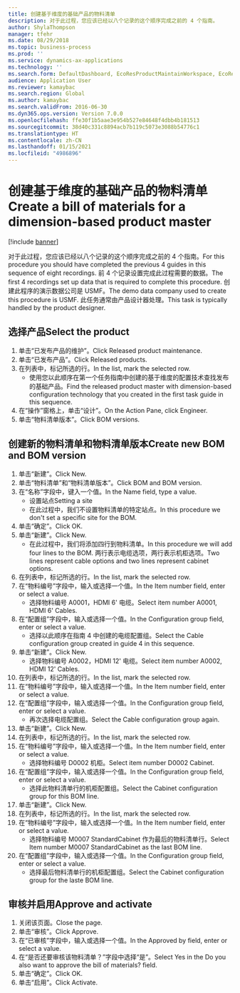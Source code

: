 ```yaml
---
title: 创建基于维度的基础产品的物料清单
description: 对于此过程，您应该已经以八个记录的这个顺序完成之前的 4 个指南。
author: ShylaThompson
manager: tfehr
ms.date: 08/29/2018
ms.topic: business-process
ms.prod: ''
ms.service: dynamics-ax-applications
ms.technology: ''
ms.search.form: DefaultDashboard, EcoResProductMaintainWorkspace, EcoResProductOpenCasesFormPart, EcoResProductDetailsExtended, BOMConsistOf, BOMTable, InventItemIdLookupSimple, HcmWorkerLookUp
audience: Application User
ms.reviewer: kamaybac
ms.search.region: Global
ms.author: kamaybac
ms.search.validFrom: 2016-06-30
ms.dyn365.ops.version: Version 7.0.0
ms.openlocfilehash: ffe30f1b5aae3e954b527e84648f4dbb4b181513
ms.sourcegitcommit: 38d40c331c8894acb7b119c5073e3088b54776c1
ms.translationtype: HT
ms.contentlocale: zh-CN
ms.lasthandoff: 01/15/2021
ms.locfileid: "4986896"
---
```

# <a name="create-a-bill-of-materials-for-a-dimension-based-product-master"></a><span data-ttu-id="8f4f9-103">创建基于维度的基础产品的物料清单</span><span class="sxs-lookup"><span data-stu-id="8f4f9-103">Create a bill of materials for a dimension-based product master</span></span>

[!include [banner](../../includes/banner.md)]

<span data-ttu-id="8f4f9-104">对于此过程，您应该已经以八个记录的这个顺序完成之前的 4 个指南。</span><span class="sxs-lookup"><span data-stu-id="8f4f9-104">For this procedure you should have completed the previous 4 guides in this sequence of eight recordings.</span></span> <span data-ttu-id="8f4f9-105">前 4 个记录设置完成此过程需要的数据。</span><span class="sxs-lookup"><span data-stu-id="8f4f9-105">The first 4 recordings set up data that is required to complete this procedure.</span></span> <span data-ttu-id="8f4f9-106">创建此程序的演示数据公司是 USMF。</span><span class="sxs-lookup"><span data-stu-id="8f4f9-106">The demo data company used to create this procedure is USMF.</span></span> <span data-ttu-id="8f4f9-107">此任务通常由产品设计器处理。</span><span class="sxs-lookup"><span data-stu-id="8f4f9-107">This task is typically handled by the product designer.</span></span>


## <a name="select-the-product"></a><span data-ttu-id="8f4f9-108">选择产品</span><span class="sxs-lookup"><span data-stu-id="8f4f9-108">Select the product</span></span>
1. <span data-ttu-id="8f4f9-109">单击“已发布产品的维护”。</span><span class="sxs-lookup"><span data-stu-id="8f4f9-109">Click Released product maintenance.</span></span>
2. <span data-ttu-id="8f4f9-110">单击“已发布产品”。</span><span class="sxs-lookup"><span data-stu-id="8f4f9-110">Click Released products.</span></span>
3. <span data-ttu-id="8f4f9-111">在列表中，标记所选的行。</span><span class="sxs-lookup"><span data-stu-id="8f4f9-111">In the list, mark the selected row.</span></span>
    * <span data-ttu-id="8f4f9-112">使用您以此顺序在第一个任务指南中创建的基于维度的配置技术查找发布的基础产品。</span><span class="sxs-lookup"><span data-stu-id="8f4f9-112">Find the released product master with dimension-based configuration technology that you created in the first task guide in this sequence.</span></span>  
4. <span data-ttu-id="8f4f9-113">在“操作”窗格上，单击“设计”。</span><span class="sxs-lookup"><span data-stu-id="8f4f9-113">On the Action Pane, click Engineer.</span></span>
5. <span data-ttu-id="8f4f9-114">单击“物料清单版本”。</span><span class="sxs-lookup"><span data-stu-id="8f4f9-114">Click BOM versions.</span></span>

## <a name="create-new-bom-and-bom-version"></a><span data-ttu-id="8f4f9-115">创建新的物料清单和物料清单版本</span><span class="sxs-lookup"><span data-stu-id="8f4f9-115">Create new BOM and BOM version</span></span>
1. <span data-ttu-id="8f4f9-116">单击“新建”。</span><span class="sxs-lookup"><span data-stu-id="8f4f9-116">Click New.</span></span>
2. <span data-ttu-id="8f4f9-117">单击“物料清单”和“物料清单版本”。</span><span class="sxs-lookup"><span data-stu-id="8f4f9-117">Click BOM and BOM version.</span></span>
3. <span data-ttu-id="8f4f9-118">在“名称”字段中，键入一个值。</span><span class="sxs-lookup"><span data-stu-id="8f4f9-118">In the Name field, type a value.</span></span>
    * <span data-ttu-id="8f4f9-119">设置站点</span><span class="sxs-lookup"><span data-stu-id="8f4f9-119">Setting a site</span></span>  
    * <span data-ttu-id="8f4f9-120">在此过程中，我们不设置物料清单的特定站点。</span><span class="sxs-lookup"><span data-stu-id="8f4f9-120">In this procedure we don't set a specific site for the BOM.</span></span>  
4. <span data-ttu-id="8f4f9-121">单击“确定”。</span><span class="sxs-lookup"><span data-stu-id="8f4f9-121">Click OK.</span></span>
5. <span data-ttu-id="8f4f9-122">单击“新建”。</span><span class="sxs-lookup"><span data-stu-id="8f4f9-122">Click New.</span></span>
    * <span data-ttu-id="8f4f9-123">在此过程中，我们将添加四行到物料清单。</span><span class="sxs-lookup"><span data-stu-id="8f4f9-123">In this procedure we will add four lines to the BOM.</span></span> <span data-ttu-id="8f4f9-124">两行表示电缆选项，两行表示机柜选项。</span><span class="sxs-lookup"><span data-stu-id="8f4f9-124">Two lines represent cable options and two lines represent cabinet options.</span></span>  
6. <span data-ttu-id="8f4f9-125">在列表中，标记所选的行。</span><span class="sxs-lookup"><span data-stu-id="8f4f9-125">In the list, mark the selected row.</span></span>
7. <span data-ttu-id="8f4f9-126">在“物料编号”字段中，输入或选择一个值。</span><span class="sxs-lookup"><span data-stu-id="8f4f9-126">In the Item number field, enter or select a value.</span></span>
    * <span data-ttu-id="8f4f9-127">选择物料编号 A0001，HDMI 6' 电缆。</span><span class="sxs-lookup"><span data-stu-id="8f4f9-127">Select item number A0001, HDMI 6' Cables.</span></span>  
8. <span data-ttu-id="8f4f9-128">在“配置组”字段中，输入或选择一个值。</span><span class="sxs-lookup"><span data-stu-id="8f4f9-128">In the Configuration group field, enter or select a value.</span></span>
    * <span data-ttu-id="8f4f9-129">选择以此顺序在指南 4 中创建的电缆配置组。</span><span class="sxs-lookup"><span data-stu-id="8f4f9-129">Select the Cable configuration group created in guide 4 in this sequence.</span></span>  
9. <span data-ttu-id="8f4f9-130">单击“新建”。</span><span class="sxs-lookup"><span data-stu-id="8f4f9-130">Click New.</span></span>
    * <span data-ttu-id="8f4f9-131">选择物料编号 A0002，HDMI 12' 电缆。</span><span class="sxs-lookup"><span data-stu-id="8f4f9-131">Select item number A0002, HDMI 12' Cables.</span></span>  
10. <span data-ttu-id="8f4f9-132">在列表中，标记所选的行。</span><span class="sxs-lookup"><span data-stu-id="8f4f9-132">In the list, mark the selected row.</span></span>
11. <span data-ttu-id="8f4f9-133">在“物料编号”字段中，输入或选择一个值。</span><span class="sxs-lookup"><span data-stu-id="8f4f9-133">In the Item number field, enter or select a value.</span></span>
12. <span data-ttu-id="8f4f9-134">在“配置组”字段中，输入或选择一个值。</span><span class="sxs-lookup"><span data-stu-id="8f4f9-134">In the Configuration group field, enter or select a value.</span></span>
    * <span data-ttu-id="8f4f9-135">再次选择电缆配置组。</span><span class="sxs-lookup"><span data-stu-id="8f4f9-135">Select the Cable configuration group again.</span></span>  
13. <span data-ttu-id="8f4f9-136">单击“新建”。</span><span class="sxs-lookup"><span data-stu-id="8f4f9-136">Click New.</span></span>
14. <span data-ttu-id="8f4f9-137">在列表中，标记所选的行。</span><span class="sxs-lookup"><span data-stu-id="8f4f9-137">In the list, mark the selected row.</span></span>
15. <span data-ttu-id="8f4f9-138">在“物料编号”字段中，输入或选择一个值。</span><span class="sxs-lookup"><span data-stu-id="8f4f9-138">In the Item number field, enter or select a value.</span></span>
    * <span data-ttu-id="8f4f9-139">选择物料编号 D0002 机柜。</span><span class="sxs-lookup"><span data-stu-id="8f4f9-139">Select item number D0002 Cabinet.</span></span>  
16. <span data-ttu-id="8f4f9-140">在“配置组”字段中，输入或选择一个值。</span><span class="sxs-lookup"><span data-stu-id="8f4f9-140">In the Configuration group field, enter or select a value.</span></span>
    * <span data-ttu-id="8f4f9-141">选择此物料清单行的机柜配置组。</span><span class="sxs-lookup"><span data-stu-id="8f4f9-141">Select the Cabinet configuration group for this BOM line.</span></span>  
17. <span data-ttu-id="8f4f9-142">单击“新建”。</span><span class="sxs-lookup"><span data-stu-id="8f4f9-142">Click New.</span></span>
18. <span data-ttu-id="8f4f9-143">在列表中，标记所选的行。</span><span class="sxs-lookup"><span data-stu-id="8f4f9-143">In the list, mark the selected row.</span></span>
19. <span data-ttu-id="8f4f9-144">在“物料编号”字段中，输入或选择一个值。</span><span class="sxs-lookup"><span data-stu-id="8f4f9-144">In the Item number field, enter or select a value.</span></span>
    * <span data-ttu-id="8f4f9-145">选择物料编号 M0007 StandardCabinet 作为最后的物料清单行。</span><span class="sxs-lookup"><span data-stu-id="8f4f9-145">Select Item number M0007 StandardCabinet as the last BOM line.</span></span>  
20. <span data-ttu-id="8f4f9-146">在“配置组”字段中，输入或选择一个值。</span><span class="sxs-lookup"><span data-stu-id="8f4f9-146">In the Configuration group field, enter or select a value.</span></span>
    * <span data-ttu-id="8f4f9-147">选择最后物料清单行的机柜配置组。</span><span class="sxs-lookup"><span data-stu-id="8f4f9-147">Select the Cabinet configuration group for the laste BOM line.</span></span>  

## <a name="approve-and-activate"></a><span data-ttu-id="8f4f9-148">审核并启用</span><span class="sxs-lookup"><span data-stu-id="8f4f9-148">Approve and activate</span></span>
1. <span data-ttu-id="8f4f9-149">关闭该页面。</span><span class="sxs-lookup"><span data-stu-id="8f4f9-149">Close the page.</span></span>
2. <span data-ttu-id="8f4f9-150">单击“审核”。</span><span class="sxs-lookup"><span data-stu-id="8f4f9-150">Click Approve.</span></span>
3. <span data-ttu-id="8f4f9-151">在“已审核”字段中，输入或选择一个值。</span><span class="sxs-lookup"><span data-stu-id="8f4f9-151">In the Approved by field, enter or select a value.</span></span>
4. <span data-ttu-id="8f4f9-152">在“是否还要审核该物料清单？”字段中选择“是”。</span><span class="sxs-lookup"><span data-stu-id="8f4f9-152">Select Yes in the Do you also want to approve the bill of materials? field.</span></span>
5. <span data-ttu-id="8f4f9-153">单击“确定”。</span><span class="sxs-lookup"><span data-stu-id="8f4f9-153">Click OK.</span></span>
6. <span data-ttu-id="8f4f9-154">单击“启用”。</span><span class="sxs-lookup"><span data-stu-id="8f4f9-154">Click Activate.</span></span>

